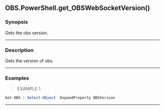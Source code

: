 OBS.PowerShell.get_OBSWebSocketVersion()
----------------------------------------




### Synopsis
Gets the obs version.



---


### Description

Gets the version of obs.



---


### Examples
> EXAMPLE 1

```PowerShell
Get-OBS | Select-Object -ExpandProperty OBSVersion
```


---
